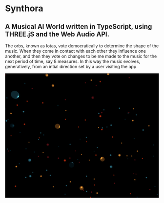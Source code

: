 # Synthora

## A Musical AI World written in TypeScript, using THREE.jS and the Web Audio API.

The orbs, known as Iotas, vote democratically to determine the shape of the music.
When they come in contact with each other they influence one another, and then they
vote on changes to be me made to the music for the next period of time, say 8 measures.
In this way the music evolves, generatively, from an intial direction set by a user
visiting the app.

![synthora](https://github.com/brekt/synthora/blob/master/synthora.PNG)
